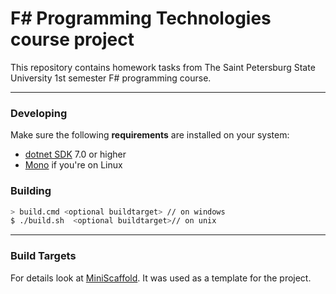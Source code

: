 # F# Programming Technologies course project

This repository contains homework tasks from The Saint Petersburg State University 1st semester F# programming course.


---

### Developing


Make sure the following **requirements** are installed on your system:

- [dotnet SDK](https://dotnet.microsoft.com/en-us/download/dotnet/7.0) 7.0 or higher
- [Mono](http://www.mono-project.com/) if you're on Linux


### Building


```sh
> build.cmd <optional buildtarget> // on windows
$ ./build.sh  <optional buildtarget>// on unix
```

---

### Build Targets


For details look at [MiniScaffold](https://github.com/TheAngryByrd/MiniScaffold).
It was used as a template for the project.
